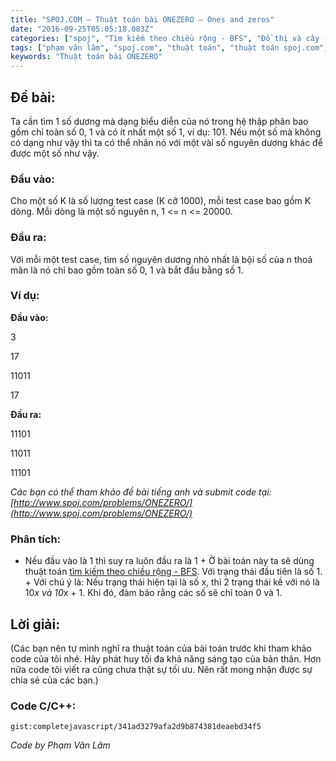 ```yaml
---
title: "SPOJ.COM – Thuật toán bài ONEZERO – Ones and zeros"
date: "2016-09-25T05:05:18.083Z"
categories: ["spoj", "Tìm kiếm theo chiều rộng - BFS", "Đồ thị và cây - Graph and Tree"]
tags: ["phạm văn lâm", "spoj.com", "thuật toán", "thuật toán spoj.com", "tìm kiếm theo chiều rộng bfs", "đồ thị và cây graph and tree"]
keywords: "Thuật toán bài ONEZERO"
---
```


## **Đề bài:**

Ta cần tìm 1 số dương mà dạng biểu diễn của nó trong hệ thập phân bao gồm chỉ toàn số 0, 1 và có ít nhất một số 1, ví dụ: 101\. Nếu một số mà không có dạng như vậy thì ta có thể nhân nó với một vài số nguyên dương khác để được một số như vậy.

### **Đầu vào:**

Cho một số K là số lượng test case (K cỡ 1000), mỗi test case bao gồm K dòng. Mỗi dòng là một số nguyên n, 1 <= n <= 20000.

### **Đầu ra:**

Với mỗi một test case, tìm số nguyên dương nhỏ nhất là bội số của n thoả mãn là nó chỉ bao gồm toàn số 0, 1 và bắt đầu bằng số 1.

### **Ví dụ:**

**Đầu vào:** 

3 

17 

11011 

17 

**Đầu ra:** 

11101 

11011 

11101 

_Các bạn có thể tham khảo đề bài tiếng anh và submit code tại: [http://www.spoj.com/problems/ONEZERO/](http://www.spoj.com/problems/ONEZERO/)_

### **Phân tích:**

+ Nếu đầu vào là 1 thì suy ra luôn đầu ra là 1 + Ở bài toán này ta sẽ dùng thuật toán [tìm kiếm theo chiều rộng - BFS](/category/tim-kiem-theo-chieu-rong-bfs/). Với trạng thái đầu tiên là số 1. + Với chú ý là: Nếu trạng thái hiện tại là số x, thì 2 trạng thái kề với nó là 10*x và 10*x + 1\. Khi đó, đảm bảo rằng các số sẽ chỉ toàn 0 và 1.

## **Lời giải:**

(Các bạn nên tự mình nghĩ ra thuật toán của bài toán trước khi tham khảo code của tôi nhé. Hãy phát huy tối đa khả năng sáng tạo của bản thân. Hơn nữa code tôi viết ra cũng chưa thật sự tối ưu. Nên rất mong nhận được sự chia sẻ của các bạn.)

### **Code C/C++:**

`gist:completejavascript/341ad3279afa2d9b874381deaebd34f5`

_Code by Phạm Văn Lâm_